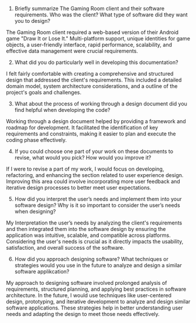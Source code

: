 1. Briefly summarize The Gaming Room client and their software requirements. Who was the client? What type of software did they want you to design?

The Gaming Room client required a web-based version of their Android game "Draw It or Lose It." Multi-platform support, unique identities for game objects, a user-friendly interface, rapid performance, scalability, and effective data management were crucial requirements.

2. What did you do particularly well in developing this documentation?

I felt fairly comfortable with creating a comprehensive and structured design that addressed the client's requirements. This included a detailed domain model, system architecture considerations, and a outline of the project's goals and challenges.

3. What about the process of working through a design document did you find helpful when developing the code?

Working through a design document helped by providing a framework and roadmap for development. It facilitated the identification of key requirements and constraints, making it easier to plan and execute the coding phase effectively.

4. If you could choose one part of your work on these documents to revise, what would you pick? How would you improve it?

If I were to revise a part of my work, I would focus on developing, refactoring, and enhancing the section related to user experience design. Improving this area could involve incorporating more user feedback and iterative design processes to better meet user expectations.

5. How did you interpret the user’s needs and implement them into your software design? Why is it so important to consider the user’s needs when designing?

My Interpretation the user’s needs by analyzing the client's requirements and then integrated them into the software design by ensuring the application was intuitive, scalable, and compatible across platforms. Considering the user's needs is crucial as it directly impacts the usability, satisfaction, and overall success of the software.

6. How did you approach designing software? What techniques or strategies would you use in the future to analyze and design a similar software applikcation?

My approach to designing software involved prolonged analysis of requirements, structured planning, and applying best practices in software architecture. In the future, I would use techniques like user-centered design, prototyping, and iterative development to analyze and design similar software applications. These strategies help in better understanding user needs and adapting the design to meet those needs effectively.